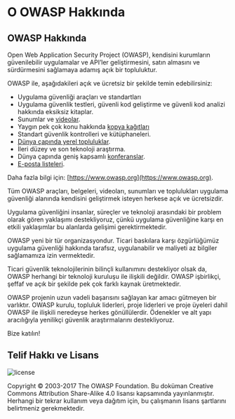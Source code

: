 # O OWASP Hakkında

## OWASP Hakkında

Open Web Application Security Project (OWASP), kendisini kurumların güvenilebilir uygulamalar ve API’ler geliştirmesini, satın almasını ve sürdürmesini sağlamaya adamış açık bir topluluktur. 

OWASP ile, aşağıdakileri açık ve ücretsiz bir şekilde temin edebilirsiniz:

* Uygulama güvenliği araçları ve standartları
* Uygulama güvenlik testleri, güvenli kod geliştirme ve güvenli kod analizi hakkında eksiksiz kitaplar.
* Sunumlar ve [videolar](https://www.youtube.com/user/OWASPGLOBAL).
* Yaygın pek çok konu hakkında [kopya kağıtları](https://wiki.owasp.org/index.php/OWASP_Cheat_Sheet_Series)
* Standart güvenlik kontrolleri ve kütüphaneleri.
* [Dünya çapında yerel topluluklar](https://wiki.owasp.org/index.php/OWASP_Chapter).
* İleri düzey ve son teknoloji araştırma.
* Dünya çapında geniş kapsamlı [konferanslar](https://wiki.owasp.org/index.php/Category:OWASP_AppSec_Conference).
* [E-posta listeleri](https://lists.owasp.org/mailman/listinfo).

Daha fazla bilgi için: [https://www.owasp.org](https://www.owasp.org).

Tüm OWASP araçları, belgeleri, videoları, sunumları ve toplulukları uygulama güvenliği alanında kendisini geliştirmek isteyen herkese açık ve ücretsizdir. 

Uygulama güvenliğini insanlar, süreçler ve teknoloji arasındaki bir problem olarak gören yaklaşımı destekliyoruz, çünkü uygulama güvenliğine karşı en etkili yaklaşımlar bu alanlarda gelişimi gerektirmektedir.

OWASP yeni bir tür organizasyondur. Ticari baskılara karşı özgürlüğümüz uygulama güvenliği hakkında tarafsız, uygulanabilir ve maliyeti az bilgiler sağlamamıza izin vermektedir. 

Ticari güvenlik teknolojilerinin bilinçli kullanımını destekliyor olsak da, OWASP herhangi bir teknoloji kuruluşu ile ilişkili değildir. OWASP işbirlikçi, şeffaf ve açık bir şekilde pek çok farklı kaynak üretmektedir.

OWASP projenin uzun vadeli başarısını sağlayan kar amacı gütmeyen bir varlıktır. OWASP kurulu, topluluk liderleri, proje liderleri ve proje üyeleri dahil OWASP ile ilişkili neredeyse herkes gönüllülerdir. Ödenekler ve alt yapı aracılığıyla yenilikçi güvenlik araştırmalarını destekliyoruz.

Bize katılın!

## Telif Hakkı ve Lisans

![license](images/license.png)

Copyright © 2003-2017 The OWASP Foundation. Bu doküman Creative Commons Attribution Share-Alike 4.0 lisansı kapsamında yayınlanmıştır. 
Herhangi bir tekrar kullanım veya dağıtım için, bu çalışmanın lisans şartlarını belirtmeniz gerekmektedir.
